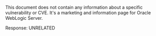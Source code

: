 This document does not contain any information about a specific vulnerability or CVE. It's a marketing and information page for Oracle WebLogic Server.

Response: UNRELATED